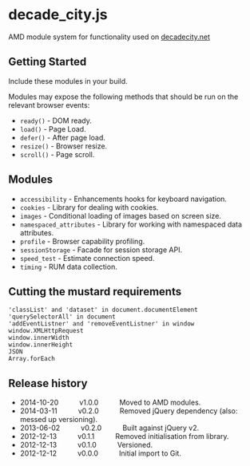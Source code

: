 # decade_city.js

AMD module system for functionality used on [decadecity.net][1]

[1]: http://decadecity.net/

## Getting Started
Include these modules in your build.

Modules may expose the following methods that should be run on the relevant browser events:

  * `ready()` - DOM ready.
  * `load()` - Page Load.
  * `defer()` - After page load.
  * `resize()` - Browser resize.
  * `scroll()` - Page scroll.

## Modules

 * `accessibility` - Enhancements hooks for keyboard navigation.
 * `cookies` - Library for dealing with cookies.
 * `images` - Conditional loading of images based on screen size.
 * `namespaced_attributes` - Library for working with namespaced data attributes.
 * `profile` - Browser capability profiling.
 * `sessionStorage` - Facade for session storage API.
 * `speed_test` - Estimate connection speed.
 * `timing` - RUM data collection.

## Cutting the mustard requirements

    'classList' and 'dataset' in document.documentElement
    'querySelectorAll' in document
    'addEventListner' and 'removeEventListner' in window
    window.XMLHttpRequest
    window.innerWidth
    window.innerHeight
    JSON
    Array.forEach

## Release history

* 2014-10-20   v1.0.0   Moved to AMD modules.
* 2014-03-11   v0.2.0   Removed jQuery dependency (also: messed up versioning).
* 2013-06-02   v0.2.0   Built against jQuery v2.
* 2012-12-13   v0.1.1   Removed initialisation from library.
* 2012-12-13   v0.1.0   Versioned.
* 2012-12-12   v0.0.0   Initial import to Git.


